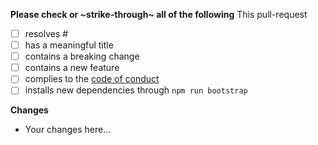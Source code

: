 **Please check or ~strike-through~ all of the following**
This pull-request
- [ ] resolves #<issue-id>
- [ ] has a meaningful title
- [ ] contains a breaking change
- [ ] contains a new feature
- [ ] complies to the [code of conduct](../blob/master/CODE_OF_CONDUCT.md)
- [ ] installs new dependencies through `npm run bootstrap`

**Changes**
- Your changes here...
